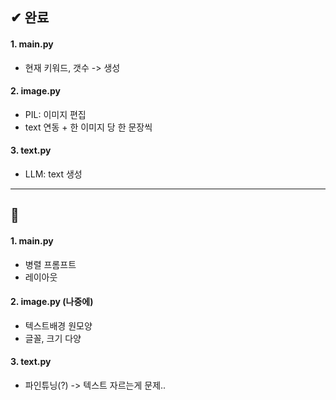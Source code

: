 ## ✔ 완료 

#### 1. main.py
- 현재 키워드, 갯수 -> 생성

#### 2. image.py
- PIL: 이미지 편집
- text 연동 + 한 이미지 당 한 문장씩

#### 3. text.py
- LLM: text 생성

---
## 💭

#### 1. main.py
- 병렬 프롬프트
- 레이아웃

#### 2. image.py (나중에)
- 텍스트배경 원모양
- 글꼴, 크기 다양

#### 3. text.py
- 파인튜닝(?) -> 텍스트 자르는게 문제..
